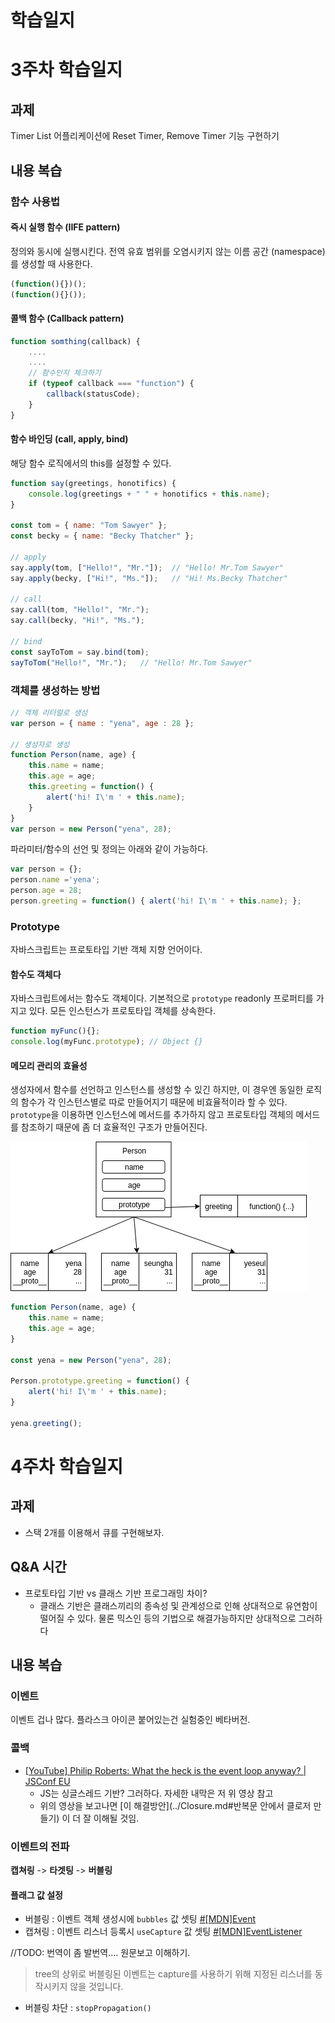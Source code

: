 학습일지
=====

# 3주차 학습일지
## 과제
Timer List 어플리케이션에 Reset Timer, Remove Timer 기능 구현하기

## 내용 복습
### 함수 사용법
#### 즉시 실행 함수 (IIFE pattern)
정의와 동시에 실행시킨다. 전역 유효 범위를 오염시키지 않는 이름 공간 (namespace)를 생성할 때 사용한다.

```js
(function(){})();
(function(){}());
```

#### 콜백 함수 (Callback pattern)
```js
function somthing(callback) {
    ....
    ....
    // 함수인지 체크하기
    if (typeof callback === "function") {
        callback(statusCode);
    }
}
```

#### 함수 바인딩 (call, apply, bind)
해당 함수 로직에서의 this를 설정할 수 있다.

```js
function say(greetings, honotifics) {
    console.log(greetings + " " + honotifics + this.name);
}

const tom = { name: "Tom Sawyer" };
const becky = { name: "Becky Thatcher" };

// apply
say.apply(tom, ["Hello!", "Mr."]);  // "Hello! Mr.Tom Sawyer"
say.apply(becky, ["Hi!", "Ms."]);   // "Hi! Ms.Becky Thatcher"

// call
say.call(tom, "Hello!", "Mr.");
say.call(becky, "Hi!", "Ms.");

// bind
const sayToTom = say.bind(tom);
sayToTom("Hello!", "Mr.");   // "Hello! Mr.Tom Sawyer"
```

### 객체를 생성하는 방법
```js
// 객체 리터럴로 생성
var person = { name : "yena", age : 28 };  

// 생성자로 생성
function Person(name, age) {
    this.name = name;
    this.age = age;
    this.greeting = function() {
        alert('hi! I\'m ' + this.name);
    }
}
var person = new Person("yena", 28);
```

파라미터/함수의 선언 및 정의는 아래와 같이 가능하다.

```js
var person = {};
person.name ='yena';
person.age = 28;
person.greeting = function() { alert('hi! I\'m ' + this.name); };
```

### Prototype
자바스크립트는 프로토타입 기반 객체 지향 언어이다.

#### 함수도 객체다
자바스크립트에서는 함수도 객체이다. 기본적으로 `prototype` readonly 프로퍼티를 가지고 있다. 모든 인스턴스가 프로토타입 객체를 상속한다.

```js
function myFunc(){};
console.log(myFunc.prototype); // Object {}
```

#### 메모리 관리의 효율성
생성자에서 함수를 선언하고 인스턴스를 생성할 수 있긴 하지만, 이 경우엔 동일한 로직의 함수가 각 인스턴스별로 따로 만들어지기 때문에 비효율적이라 할 수 있다. `prototype`을 이용하면 인스턴스에 메서드를 추가하지 않고 프로토타입 객체의 메서드를 참조하기 때문에 좀 더 효율적인 구조가 만들어진다.

![](../images/prototype.png)

```js
function Person(name, age) {
    this.name = name;
    this.age = age;
}

const yena = new Person("yena", 28);

Person.prototype.greeting = function() {
    alert('hi! I\'m ' + this.name);
}

yena.greeting();
```

# 4주차 학습일지

## 과제
* 스택 2개를 이용해서 큐를 구현해보자.

## Q&A 시간
* 프로토타입 기반 vs 클래스 기반 프로그래밍 차이?
    * 클래스 기반은 클래스끼리의 종속성 및 관계성으로 인해 상대적으로 유연함이 떨어질 수 있다. 물론 믹스인 등의 기법으로 해결가능하지만 상대적으로 그러하다
  
## 내용 복습
### 이벤트
이벤트 겁나 많다. 플라스크 아이콘 붙어있는건 실험중인 베타버전.

### 콜백
* [[YouTube] Philip Roberts: What the heck is the event loop anyway? | JSConf EU](https://www.youtube.com/watch?v=8aGhZQkoFbQ)
    * JS는 싱글스레드 기반? 그러하다. 자세한 내막은 저 위 영상 참고
    * 위의 영상을 보고나면 [이 해결방안](../Closure.md#반복문 안에서 클로저 만들기) 이 더 잘 이해될 것임.

### 이벤트의 전파
**캡쳐링** -> **타겟팅** -> **버블링**

#### 플래그 값 설정
* 버블링 : 이벤트 객체 생성시에 `bubbles` 값 셋팅 [#[MDN]Event](https://developer.mozilla.org/en-US/docs/Web/API/Event/Event)
* 캡쳐링 : 이벤트 리스너 등록시 `useCapture` 값 셋팅 [#[MDN]EventListener](https://developer.mozilla.org/ko/docs/Web/API/EventTarget/addEventListener)

//TODO: 번역이 좀 발번역.... 원문보고 이해하기.
>   tree의 상위로 버블링된 이벤트는 capture를 사용하기 위해 지정된 리스너를 동작시키지 않을 것입니다.

* 버블링 차단 : `stopPropagation()`